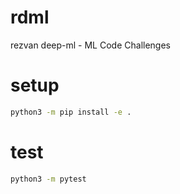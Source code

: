 # rdml
rezvan deep-ml - ML Code Challenges

# setup
```sh
python3 -m pip install -e .
```

# test
```sh
python3 -m pytest
```
